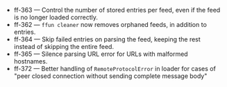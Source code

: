 
- ff-363 — Control the number of stored entries per feed, even if the feed is no longer loaded correctly.
- ff-362 — `ffun cleaner` now removes orphaned feeds, in addition to entries.
- ff-364 — Skip failed entries on parsing the feed, keeping the rest instead of skipping the entire feed.
- ff-365 — Silence parsing URL error for URLs with malformed hostnames.
- ff-372 — Better handling of `RemoteProtocolError` in loader for cases of "peer closed connection without sending complete message body"
